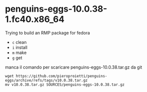 # penguins-eggs-10.0.38-1.fc40.x86_64

Trying to build an RMP package for fedora

* `c` clean
* `i` install
* `m` make
* `g` get

manca il comando per scaricare penguins-eggs-10.0.38.tar.gz da git

```
wget https://github.com/pieroproietti/penguins-eggs/archive/refs/tags/v10.0.38.tar.gz 
mv v10.0.38.tar.gz SOURCES/penguins-eggs-10.0.38.tar.gz
```